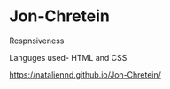 # Jon-Chretein

Respnsiveness

Languges used- HTML and CSS

https://nataliennd.github.io/Jon-Chretein/
